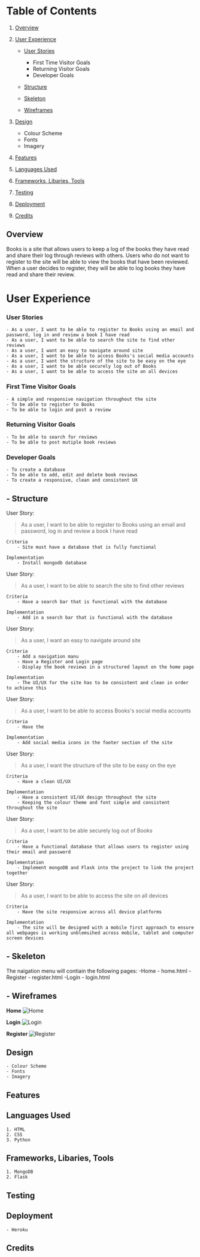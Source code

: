 # Table of Contents
1. [Overview](#Overview)
2. [User Experience](#UX-(UserExperience))

   - [User Stories](##UserStories)
      - First Time Visitor Goals
      - Returning Visitor Goals
      - Developer Goals

   - [Structure](##Structure)
   - [Skeleton](##Skeleton)
   - [Wireframes](##Wireframes)

3. [Design](#Design)
      - Colour Scheme
      - Fonts
      - Imagery

4. [Features](#Features)

5. [Languages Used](#LanguagesUsed)

6. [Frameworks, Libaries, Tools](#FrameworksLibariesTools)

7. [Testing](#Testing)

8. [Deployment](#Deployment)

9. [Credits](#Credits)

## Overview

Books is a site that allows users to keep a log of the books they have read and share their log through reviews with others. 
Users who do not want to register to the site will be able to view the books that have been reviewed. 
When a user decides to register, they will be able to log books they have read and share their review.

# User Experience

### User Stories
    - As a user, I want to be able to register to Books using an email and password, log in and review a book I have read
    - As a user, I want to be able to search the site to find other reviews
    - As a user, I want an easy to navigate around site 
    - As a user, I want to be able to access Books's social media accounts
    - As a user, I want the structure of the site to be easy on the eye
    - As a user, I want to be able securely log out of Books
    - As a user, I want to be able to access the site on all devices
### First Time Visitor Goals
    - A simple and responsive navigation throughout the site
    - To be able to register to Books
    - To be able to login and post a review
### Returning Visitor Goals
    - To be able to search for reviews
    - To be able to post mutiple book reviews
### Developer Goals
    - To create a database 
    - To be able to add, edit and delete book reviews
    - To create a responsive, clean and consistent UX 

## - Structure

User Story:

> As a user, I want to be able to register to Books using an email and password, log in and review a book I have read

    Criteria
        - Site must have a database that is fully functional 

    Implementation
        - Install mongodb database

User Story:

> As a user, I want to be able to search the site to find other reviews

    Criteria
        - Have a search bar that is functional with the database

    Implementation
        - Add in a search bar that is functional with the database 

User Story:

> As a user, I want an easy to navigate around site

    Criteria
        - Add a navigation manu
        - Have a Register and Login page
        - Display the book reviews in a structured layout on the home page

    Implementation
        - The UI/UX for the site has to be consistent and clean in order to achieve this 
    
User Story:

> As a user, I want to be able to access Books's social media accounts

    Criteria
        - Have the 

    Implementation
        - Add social media icons in the footer section of the site 

User Story:

> As a user, I want the structure of the site to be easy on the eye

    Criteria
        - Have a clean UI/UX

    Implementation
        - Have a consistent UI/UX design throughout the site
        - Keeping the colour theme and font simple and consistent throughout the site

User Story:

> As a user, I want to be able securely log out of Books

    Criteria
        - Have a functional database that allows users to register using their email and password 

    Implementation
        - Implement mongoDB and Flask into the project to link the project together

User Story:

> As a user, I want to be able to access the site on all devices
    
    Criteria
        - Have the site responsive across all device platforms

    Implementation
        - The site will be designed with a mobile first approach to ensure all webpages is working unblemsihed across mobile, tablet and computer screen devices
## - Skeleton
The naigation menu will contiain the following pages:
    -Home - home.html
    -Register - register.html
    -Login - login.html

## - Wireframes

**Home**
![Home](assets/Wireframes/Home.png)

**Login**
![Login](assets/Wireframes/Login.png)

**Register**
![Register](assets/Wireframes/Register.png)

## Design
    - Colour Scheme
    - Fonts
    - Imagery

## Features

## Languages Used
    1. HTML
    2. CSS
    3. Python
## Frameworks, Libaries, Tools
    1. MongoDB 
    2. Flask

## Testing
## Deployment
    - Heroku

## Credits